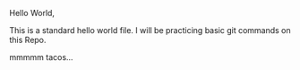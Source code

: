Hello World, 

This is a standard hello world file. I will be practicing basic git commands on this Repo.

mmmmm tacos...